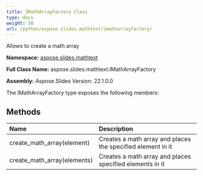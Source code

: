 ```yaml
---
title: IMathArrayFactory Class
type: docs
weight: 50
url: /python/aspose.slides.mathtext/imatharrayfactory/
---
```


Allows to create a math array

**Namespace:** [aspose.slides.mathtext](/python/aspose.slides.mathtext/)

**Full Class Name:** aspose.slides.mathtext.IMathArrayFactory

**Assembly:**  Aspose.Slides Version: 22.1.0.0

The IMathArrayFactory type exposes the following members:
## **Methods**
|**Name**|**Description**|
| :- | :- |
|create_math_array(element)|Creates a math array and places the specified element in it|
|create_math_array(elements)|Creates a math array and places specified elements in it|
